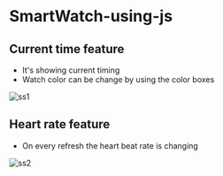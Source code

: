 # SmartWatch-using-js

## Current time feature
- It's showing current timing
- Watch color can be change by using the color boxes

![ss1](https://user-images.githubusercontent.com/17312616/64495674-81815e80-d2ba-11e9-8358-ba48f49654d6.png)


## Heart rate feature
- On every refresh the heart beat rate is changing

![ss2](https://user-images.githubusercontent.com/17312616/64495675-8219f500-d2ba-11e9-8d88-72735f425c42.png)
